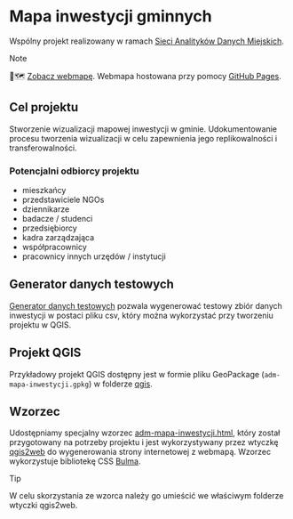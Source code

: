 # Mapa inwestycji gminnych

Wspólny projekt realizowany w ramach [Sieci Analityków Danych Miejskich](https://danemiejskie.pl/).

> [!Note]
> 🔎🗺️ [Zobacz webmapę](https://mchmurkowski.github.io/adm-mapa-inwestycji/).
> Webmapa hostowana przy pomocy [GitHub Pages](https://pages.github.com/).

## Cel projektu

Stworzenie wizualizacji mapowej inwestycji w gminie. Udokumentowanie procesu tworzenia wizualizacji w celu zapewnienia jego replikowalności i transferowalności.

### Potencjalni odbiorcy projektu

- mieszkańcy
- przedstawiciele NGOs
- dziennikarze
- badacze / studenci
- przedsiębiorcy
- kadra zarządzająca
- współpracownicy
- pracownicy innych urzędów / instytucji

## Generator danych testowych

[Generator danych testowych](https://github.com/mchmurkowski/adm-mapa-inwestycji/blob/main/generator/test-data-generator.ipynb) pozwala wygenerować testowy zbiór danych inwestycji w postaci pliku csv, który można wykorzystać przy tworzeniu projektu w QGIS.

## Projekt QGIS

Przykładowy projekt QGIS dostępny jest w formie pliku GeoPackage (`adm-mapa-inwestycji.gpkg`) w folderze [qgis](https://github.com/mchmurkowski/adm-mapa-inwestycji/tree/main/qgis).

## Wzorzec

Udostępniamy specjalny wzorzec [adm-mapa-inwestycji.html](https://github.com/mchmurkowski/adm-mapa-inwestycji/blob/main/qgis/template/adm-mapa-inwestycji.html), który został przygotowany na potrzeby projektu i jest wykorzystywany przez wtyczkę [qgis2web](https://github.com/qgis2web/qgis2web) do wygenerowania strony internetowej z webmapą. Wzorzec wykorzystuje bibliotekę CSS [Bulma](https://bulma.io/).

> [!TIP]
> W celu skorzystania ze wzorca należy go umieścić we właściwym folderze wtyczki qgis2web.